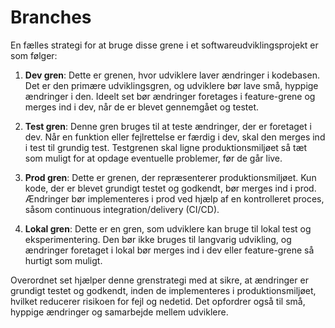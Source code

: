 # Branches

En fælles strategi for at bruge disse grene i et softwareudviklingsprojekt er som følger:

1. **Dev gren**: Dette er grenen, hvor udviklere laver ændringer i kodebasen. Det er den primære udviklingsgren, og udviklere bør lave små, hyppige ændringer i den. Ideelt set bør ændringer foretages i feature-grene og merges ind i dev, når de er blevet gennemgået og testet.

2. **Test gren**: Denne gren bruges til at teste ændringer, der er foretaget i dev. Når en funktion eller fejlrettelse er færdig i dev, skal den merges ind i test til grundig test. Testgrenen skal ligne produktionsmiljøet så tæt som muligt for at opdage eventuelle problemer, før de går live.

3. **Prod gren**: Dette er grenen, der repræsenterer produktionsmiljøet. Kun kode, der er blevet grundigt testet og godkendt, bør merges ind i prod. Ændringer bør implementeres i prod ved hjælp af en kontrolleret proces, såsom continuous integration/delivery (CI/CD).

4. **Lokal gren**: Dette er en gren, som udviklere kan bruge til lokal test og eksperimentering. Den bør ikke bruges til langvarig udvikling, og ændringer foretaget i lokal bør merges ind i dev eller feature-grene så hurtigt som muligt.

Overordnet set hjælper denne grenstrategi med at sikre, at ændringer er grundigt testet og godkendt, inden de implementeres i produktionsmiljøet, hvilket reducerer risikoen for fejl og nedetid. Det opfordrer også til små, hyppige ændringer og samarbejde mellem udviklere.
